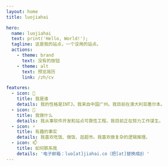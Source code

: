 ```yaml
---
layout: home
title: luojiahai

hero:
  name: luojiahai
  text: print('Hello, World!');
  tagline: 这是我的站点，一个没用的站点。
  actions:
    - theme: brand
      text: 没有的按钮
    - theme: alt
      text: 预览简历
      link: /zh/cv

features:
  - icon: 🤔
    title: 我是谁
    details: 我的性格是INTJ。我来自中国广州。我目前在澳大利亚墨尔本。
  - icon: 🔭
    title: 我做什么
    details: 我从事软件开发和站点可靠性工程。我目前正在努力工作谋生。
  - icon: ⚡
    title: 有趣的事实
    details: 我喜欢吃饭、做饭、逛超市。我喜欢做复杂的逻辑推理。
  - icon: 📫
    title: 如何联系我
    details: '电子邮箱：luo[at]jiahai.co（把[at]替换成@）'
---
```


